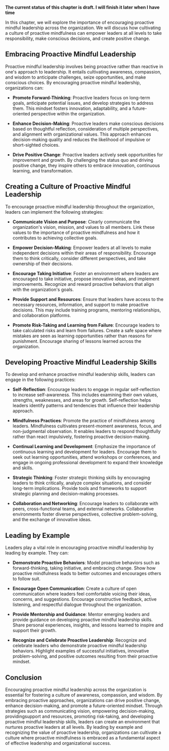 **The current status of this chapter is draft. I will finish it later when I have time**

In this chapter, we will explore the importance of encouraging proactive mindful leadership across the organization. We will discuss how cultivating a culture of proactive mindfulness can empower leaders at all levels to take responsibility, make conscious decisions, and create positive change.

Embracing Proactive Mindful Leadership
--------------------------------------

Proactive mindful leadership involves being proactive rather than reactive in one's approach to leadership. It entails cultivating awareness, compassion, and wisdom to anticipate challenges, seize opportunities, and make conscious choices. By encouraging proactive mindful leadership, organizations can:

* **Promote Forward-Thinking**: Proactive leaders focus on long-term goals, anticipate potential issues, and develop strategies to address them. This mindset fosters innovation, adaptability, and a future-oriented perspective within the organization.

* **Enhance Decision-Making**: Proactive leaders make conscious decisions based on thoughtful reflection, consideration of multiple perspectives, and alignment with organizational values. This approach enhances decision-making quality and reduces the likelihood of impulsive or short-sighted choices.

* **Drive Positive Change**: Proactive leaders actively seek opportunities for improvement and growth. By challenging the status quo and driving positive change, they inspire others to embrace innovation, continuous learning, and transformation.

Creating a Culture of Proactive Mindful Leadership
--------------------------------------------------

To encourage proactive mindful leadership throughout the organization, leaders can implement the following strategies:

* **Communicate Vision and Purpose**: Clearly communicate the organization's vision, mission, and values to all members. Link these values to the importance of proactive mindfulness and how it contributes to achieving collective goals.

* **Empower Decision-Making**: Empower leaders at all levels to make independent decisions within their areas of responsibility. Encourage them to think critically, consider different perspectives, and take ownership of their decisions.

* **Encourage Taking Initiative**: Foster an environment where leaders are encouraged to take initiative, propose innovative ideas, and implement improvements. Recognize and reward proactive behaviors that align with the organization's goals.

* **Provide Support and Resources**: Ensure that leaders have access to the necessary resources, information, and support to make proactive decisions. This may include training programs, mentoring relationships, and collaboration platforms.

* **Promote Risk-Taking and Learning from Failure**: Encourage leaders to take calculated risks and learn from failures. Create a safe space where mistakes are seen as learning opportunities rather than reasons for punishment. Encourage sharing of lessons learned across the organization.

Developing Proactive Mindful Leadership Skills
----------------------------------------------

To develop and enhance proactive mindful leadership skills, leaders can engage in the following practices:

* **Self-Reflection**: Encourage leaders to engage in regular self-reflection to increase self-awareness. This includes examining their own values, strengths, weaknesses, and areas for growth. Self-reflection helps leaders identify patterns and tendencies that influence their leadership approach.

* **Mindfulness Practices**: Promote the practice of mindfulness among leaders. Mindfulness cultivates present-moment awareness, focus, and non-judgmental observation. It enables leaders to respond thoughtfully rather than react impulsively, fostering proactive decision-making.

* **Continual Learning and Development**: Emphasize the importance of continuous learning and development for leaders. Encourage them to seek out learning opportunities, attend workshops or conferences, and engage in ongoing professional development to expand their knowledge and skills.

* **Strategic Thinking**: Foster strategic thinking skills by encouraging leaders to think critically, analyze complex situations, and consider long-term implications. Provide tools and frameworks to support strategic planning and decision-making processes.

* **Collaboration and Networking**: Encourage leaders to collaborate with peers, cross-functional teams, and external networks. Collaborative environments foster diverse perspectives, collective problem-solving, and the exchange of innovative ideas.

Leading by Example
------------------

Leaders play a vital role in encouraging proactive mindful leadership by leading by example. They can:

* **Demonstrate Proactive Behaviors**: Model proactive behaviors such as forward-thinking, taking initiative, and embracing change. Show how proactive mindfulness leads to better outcomes and encourages others to follow suit.

* **Encourage Open Communication**: Create a culture of open communication where leaders feel comfortable voicing their ideas, concerns, and suggestions. Encourage constructive feedback, active listening, and respectful dialogue throughout the organization.

* **Provide Mentorship and Guidance**: Mentor emerging leaders and provide guidance on developing proactive mindful leadership skills. Share personal experiences, insights, and lessons learned to inspire and support their growth.

* **Recognize and Celebrate Proactive Leadership**: Recognize and celebrate leaders who demonstrate proactive mindful leadership behaviors. Highlight examples of successful initiatives, innovative problem-solving, and positive outcomes resulting from their proactive mindset.

Conclusion
----------

Encouraging proactive mindful leadership across the organization is essential for fostering a culture of awareness, compassion, and wisdom. By embracing proactive approaches, organizations can drive positive change, enhance decision-making, and promote a future-oriented mindset. Through strategies such as communicating vision, empowering decision-making, providingsupport and resources, promoting risk-taking, and developing proactive mindful leadership skills, leaders can create an environment that nurtures proactive leaders at all levels. By leading by example and recognizing the value of proactive leadership, organizations can cultivate a culture where proactive mindfulness is embraced as a fundamental aspect of effective leadership and organizational success.
